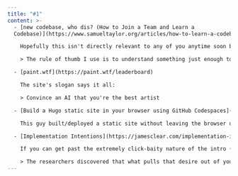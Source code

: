 ```yaml
---
title: "#1"
content: >-
  - [new codebase, who dis? (How to Join a Team and Learn a
  Codebase)](https://www.samueltaylor.org/articles/how-to-learn-a-codebase.html?utm_source=hackernewsletter&utm_medium=email&utm_term=code)

    Hopefully this isn't directly relevant to any of you anytime soon but it's generally great advice for diving into a new codebase in general (new team or not).

    > The rule of thumb I use is to understand something just enough to express what it does without necessarily knowing exactly how it does that. This process is called "chunking," and it relies on the fact that once you have a basic understanding of a unit of code, "you don't need to remember all the little underlying details" (Oakley).

  - [paint.wtf](https://paint.wtf/leaderboard)

    The site's slogan says it all:

    > Convince an AI that you're the best artist

  - [Build a Hugo static site in your browser using GitHub Codespaces](https://shotor.com/blog/build-a-hugo-static-site-in-your-browser-using-github-codespaces/)

    This guy built/deployed a static site without leaving the browser using a combination of GitHub Codespaces and Netlify.

  - [Implementation Intentions](https://jamesclear.com/implementation-intentions)

    If you can get past the extremely click-baity nature of the intro (and title which was so bad that I used the slug to avoid repeating it here lol), there's actually an interesting article underneath on how motivation has very little effect on achieving goals.

    > The researchers discovered that what pulls that desire out of you and turns it into real–world action isn't your level of motivation, but rather your plan for implementation.
---
```

